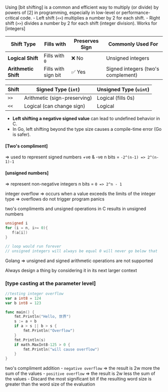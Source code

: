
Using [bit shifting] is a common and efficient way to multiply (or divide) by powers of [2] in programming, especially in low-level or performance-critical code.
	- Left shift (`<<`) multiplies a number by 2 for each shift.
    - Right shift (`>>`) divides a number by 2 for each shift (integer division).
Works for [integers]

| Shift Type           | Fills with          | Preserves Sign | Commonly Used For                  |
| -------------------- | ------------------- | -------------- | ---------------------------------- |
| **Logical Shift**    | Fills with `0`      | ❌ No           | Unsigned integers                  |
| **Arithmetic Shift** | Fills with sign bit | ✅ Yes          | Signed integers (two's complement) |

| Shift | Signed Type (`int`)          | Unsigned Type (`uint`) |
| ----- | ---------------------------- | ---------------------- |
| `>>`  | Arithmetic (sign-preserving) | Logical (fills 0s)     |
| `<<`  | Logical (can change sign)    | Logical                |

- **Left shifting a negative signed value** can lead to undefined behavior in C. 
- In Go, left shifting beyond the type size causes a compile-time error (Go is safer).
#### [Two's compliment]
=> used to represent signed numbers +ve & -ve
n bits = `-2^(n-1) => 2^(n-1)-1` 

#### [unsigned numbers]
=> represent non-negative integers
n bits = `0 => 2^n - 1`

integer overflow 
	=> occurs when a value exceeds the limits of the integer type
	=> overflows do not trigger program panics
	


two's compliments and unsigned operations in C results in unsigned numbers
 ```c
 unsigned i
for (i = n, i>= 0){
	f(a[i])
}

// loop would run forever
// unsigned integers will always be equal 0 will never go below that
```

Golang => unsigned and signed arithmetic operations are not supported


Always design a thing by considering it in its next larger context

### [type casting at the parameter level]


```go
//testing integer overflow
var a int8 = 124
var b int8 = 123

func main() {
	fmt.Println("Hello, 世界")
	s := a + b
	if a > s || b > s {
		fmt.Println("Overflow")
	}
	fmt.Println(s)
	if math.MaxInt8-125 > 0 {
		fmt.Println("will cause overflow")
	}
}

```

two's compliment addition
	- `negative overflow` => the result is 2w more the sum of the values
	- `positive overflow` => the result is 2w less the sum of the values 
	- Discard the most significant bit if the resulting word size is greater than the word size of the evaluation